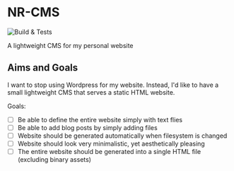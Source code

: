 # NR-CMS

![Build & Tests](https://github.com/naresh97/nr-cms/actions/workflows/rust.yml/badge.svg)

A lightweight CMS for my personal website

## Aims and Goals

I want to stop using Wordpress for my website. Instead, I'd
like to have a small lightweight CMS that serves a static HTML website.

Goals:

- [ ] Be able to define the entire website simply with text flies
- [ ] Be able to add blog posts by simply adding files
- [ ] Website should be generated automatically when filesystem is changed
- [ ] Website should look very minimalistic, yet aesthetically pleasing
- [ ] The entire website should be generated into a single HTML file (excluding binary assets)

